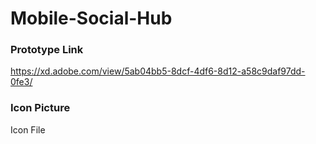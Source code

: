 # Mobile-Social-Hub

### Prototype Link

https://xd.adobe.com/view/5ab04bb5-8dcf-4df6-8d12-a58c9daf97dd-0fe3/

### Icon Picture

Icon File

